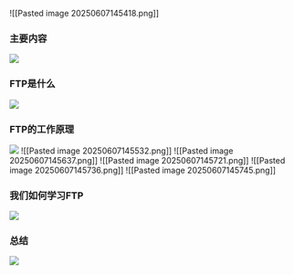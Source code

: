 ![[Pasted image 20250607145418.png]]
### 主要内容
![](https://linwentao785293209.github.io/images/%E7%BD%91%E7%BB%9C/%E7%BD%91%E7%BB%9C%E5%BC%80%E5%8F%91%E5%9F%BA%E7%A1%80/Unity/01.%E7%BD%91%E7%BB%9C%E5%9F%BA%E7%A1%80%E5%9F%BA%E7%A1%80%E7%9F%A5%E8%AF%86/40.%E7%BD%91%E7%BB%9C%E9%80%9A%E4%BF%A1-%E6%96%87%E4%BB%B6%E4%BC%A0%E8%BE%93FTP-FTP%E5%B7%A5%E4%BD%9C%E5%8E%9F%E7%90%86/2.png)

### FTP是什么
![](https://linwentao785293209.github.io/images/%E7%BD%91%E7%BB%9C/%E7%BD%91%E7%BB%9C%E5%BC%80%E5%8F%91%E5%9F%BA%E7%A1%80/Unity/01.%E7%BD%91%E7%BB%9C%E5%9F%BA%E7%A1%80%E5%9F%BA%E7%A1%80%E7%9F%A5%E8%AF%86/40.%E7%BD%91%E7%BB%9C%E9%80%9A%E4%BF%A1-%E6%96%87%E4%BB%B6%E4%BC%A0%E8%BE%93FTP-FTP%E5%B7%A5%E4%BD%9C%E5%8E%9F%E7%90%86/3.png)

### FTP的工作原理
![](https://linwentao785293209.github.io/images/%E7%BD%91%E7%BB%9C/%E7%BD%91%E7%BB%9C%E5%BC%80%E5%8F%91%E5%9F%BA%E7%A1%80/Unity/01.%E7%BD%91%E7%BB%9C%E5%9F%BA%E7%A1%80%E5%9F%BA%E7%A1%80%E7%9F%A5%E8%AF%86/40.%E7%BD%91%E7%BB%9C%E9%80%9A%E4%BF%A1-%E6%96%87%E4%BB%B6%E4%BC%A0%E8%BE%93FTP-FTP%E5%B7%A5%E4%BD%9C%E5%8E%9F%E7%90%86/4.png)
![[Pasted image 20250607145532.png]]
![[Pasted image 20250607145637.png]]
![[Pasted image 20250607145721.png]]
![[Pasted image 20250607145736.png]]
![[Pasted image 20250607145745.png]]

### 我们如何学习FTP
![](https://linwentao785293209.github.io/images/%E7%BD%91%E7%BB%9C/%E7%BD%91%E7%BB%9C%E5%BC%80%E5%8F%91%E5%9F%BA%E7%A1%80/Unity/01.%E7%BD%91%E7%BB%9C%E5%9F%BA%E7%A1%80%E5%9F%BA%E7%A1%80%E7%9F%A5%E8%AF%86/40.%E7%BD%91%E7%BB%9C%E9%80%9A%E4%BF%A1-%E6%96%87%E4%BB%B6%E4%BC%A0%E8%BE%93FTP-FTP%E5%B7%A5%E4%BD%9C%E5%8E%9F%E7%90%86/10.png)

### 总结
![](https://linwentao785293209.github.io/images/%E7%BD%91%E7%BB%9C/%E7%BD%91%E7%BB%9C%E5%BC%80%E5%8F%91%E5%9F%BA%E7%A1%80/Unity/01.%E7%BD%91%E7%BB%9C%E5%9F%BA%E7%A1%80%E5%9F%BA%E7%A1%80%E7%9F%A5%E8%AF%86/40.%E7%BD%91%E7%BB%9C%E9%80%9A%E4%BF%A1-%E6%96%87%E4%BB%B6%E4%BC%A0%E8%BE%93FTP-FTP%E5%B7%A5%E4%BD%9C%E5%8E%9F%E7%90%86/11.png)